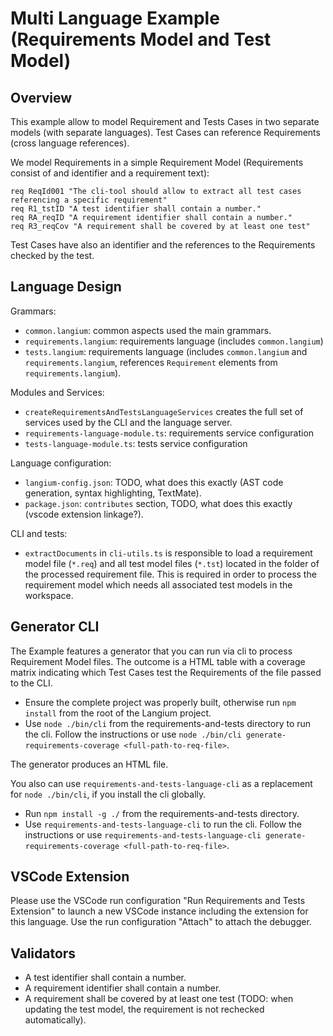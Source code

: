 # Multi Language Example (Requirements Model and Test Model)

## Overview

This example allow to model Requirement and Tests Cases in two separate models (with separate languages). Test Cases can reference Requirements (cross language references).

We model Requirements in a simple Requirement Model (Requirements consist of and identifier and a requirement text):

```text
req ReqId001 "The cli-tool should allow to extract all test cases referencing a specific requirement"
req R1_tstID "A test identifier shall contain a number."
req RA_reqID "A requirement identifier shall contain a number."
req R3_reqCov "A requirement shall be covered by at least one test"
```

Test Cases have also an identifier and the references to the Requirements checked by the test.

## Language Design

Grammars:

* `common.langium`: common aspects used the main grammars.
* `requirements.langium`: requirements language (includes `common.langium`)
* `tests.langium`: requirements language (includes `common.langium` and `requirements.langium`, references `Requirement` elements from `requirements.langium`).

Modules and Services:

* `createRequirementsAndTestsLanguageServices` creates the full set of services used by the CLI and the language server.
* `requirements-language-module.ts`: requirements service configuration
* `tests-language-module.ts`: tests service configuration

Language configuration:

* `langium-config.json`: TODO, what does this exactly (AST code generation, syntax highlighting, TextMate).
* `package.json`: `contributes` section, TODO, what does this exactly (vscode extension linkage?).

CLI and tests:

* `extractDocuments` in `cli-utils.ts` is responsible to load a requirement model file (`*.req`) and all test model files (`*.tst`) located in the folder of the processed requirement file. This is required in order to process the requirement model which needs all associated test models in the workspace.

## Generator CLI

The Example features a generator that you can run via cli to process Requirement Model files. The outcome is a HTML table with a coverage matrix indicating which Test Cases test the Requirements of the file passed to the CLI.

* Ensure the complete project was properly built, otherwise run `npm install` from the root of the Langium project.
* Use `node ./bin/cli` from the requirements-and-tests directory to run the cli. Follow the instructions or use `node ./bin/cli generate-requirements-coverage <full-path-to-req-file>`.

The generator produces an HTML file.

You also can use `requirements-and-tests-language-cli` as a replacement for `node ./bin/cli`, if you install the cli globally.

* Run `npm install -g ./` from the requirements-and-tests directory.
* Use `requirements-and-tests-language-cli` to run the cli. Follow the instructions or use `requirements-and-tests-language-cli generate-requirements-coverage <full-path-to-req-file>`.

## VSCode Extension

Please use the VSCode run configuration "Run Requirements and Tests Extension" to launch a new VSCode instance including the extension for this language.
Use the run configuration "Attach" to attach the debugger.

## Validators

* A test identifier shall contain a number.
* A requirement identifier shall contain a number.
* A requirement shall be covered by at least one test (TODO: when updating the test model, the requirement is not rechecked automatically).
